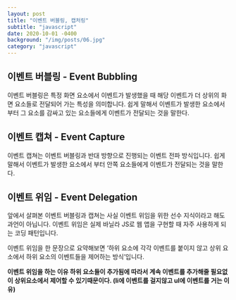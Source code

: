 ```yaml
---
layout: post
title: "이벤트 버블링, 캡처링"
subtitle: "javascript"
date: 2020-10-01 -0400
background: "/img/posts/06.jpg"
category: "javascript"
---
```


## 이벤트 버블링 - Event Bubbling

이벤트 버블링은 특정 화면 요소에서 이벤트가 발생했을 때 해당 이벤트가 더 상위의 화면 요소들로 전달되어 가는 특성을 의미합니다. 쉽게 말해서 이벤트가 발생한 요소에서부터 그 요소를 감싸고 있는 요소들에게 이벤트가 전달되는 것을 말한다.

## 이벤트 캡쳐 - Event Capture

이벤트 캡쳐는 이벤트 버블링과 반대 방향으로 진행되는 이벤트 전파 방식입니다. 쉽게 말해서 이벤트가 발생한 요소에서 부터 안쪽 요소들에게 이벤트가 전달되는 것을 말한다.

## 이벤트 위임 - Event Delegation

앞에서 살펴본 이벤트 버블링과 캡쳐는 사실 이벤트 위임을 위한 선수 지식이라고 해도 과언이 아닙니다. 이벤트 위임은 실제 바닐라 JS로 웹 앱을 구현할 때 자주 사용하게 되는 코딩 패턴입니다.

이벤트 위임을 한 문장으로 요약해보면 ‘하위 요소에 각각 이벤트를 붙이지 않고 상위 요소에서 하위 요소의 이벤트들을 제어하는 방식’입니다.

**이벤트 위임을 하는 이유 하위 요소들이 추가됨에 따라서 계속 이벤트를 추가해줄 필요없이 상위요소에서 제어할 수 있기때문이다. (li에 이벤트를 걸지않고 ul에 이벤트를 거는 이유)**